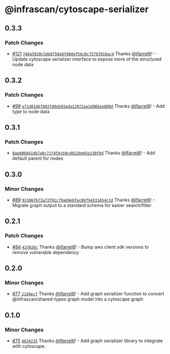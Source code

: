 # @infrascan/cytoscape-serializer

## 0.3.3

### Patch Changes

- [#121](https://github.com/infrascan/infrascan/pull/121) [`746a5920c5db6f58a9f40def54c8c75797018ac4`](https://github.com/infrascan/infrascan/commit/746a5920c5db6f58a9f40def54c8c75797018ac4) Thanks [@lfarrel6](https://github.com/lfarrel6)! - Update cytoscape serializer interface to expose more of the structured node data

## 0.3.2

### Patch Changes

- [#99](https://github.com/infrascan/infrascan/pull/99) [`e71d0146f802fd0eb93ada12972ae1d905ee809d`](https://github.com/infrascan/infrascan/commit/e71d0146f802fd0eb93ada12972ae1d905ee809d) Thanks [@lfarrel6](https://github.com/lfarrel6)! - Add type to node data

## 0.3.1

### Patch Changes

- [`8ae006041db7a0c71f459cb9c4b520e05e130f9d`](https://github.com/infrascan/infrascan/commit/8ae006041db7a0c71f459cb9c4b520e05e130f9d) Thanks [@lfarrel6](https://github.com/lfarrel6)! - Add default parent for nodes

## 0.3.0

### Minor Changes

- [#89](https://github.com/infrascan/infrascan/pull/89) [`913867b73a72791c79a69ebfec8bf94331654c1d`](https://github.com/infrascan/infrascan/commit/913867b73a72791c79a69ebfec8bf94331654c1d) Thanks [@lfarrel6](https://github.com/lfarrel6)! - Migrate graph output to a standard schema for easier search/filter

## 0.2.1

### Patch Changes

- [#84](https://github.com/infrascan/infrascan/pull/84) [`437026c`](https://github.com/infrascan/infrascan/commit/437026cc278ec4b380bcaf3a7a675f3762ce3bea) Thanks [@lfarrel6](https://github.com/lfarrel6)! - Bump aws client sdk versions to remove vulnerable dependency

## 0.2.0

### Minor Changes

- [#77](https://github.com/infrascan/infrascan/pull/77) [`21d4ecf`](https://github.com/infrascan/infrascan/commit/21d4ecf4b7fec31f4ac7b2cc5857aa5d2b725075) Thanks [@lfarrel6](https://github.com/lfarrel6)! - Add graph serializer function to convert @infrascan/shared-types graph model into a cytoscape graph

## 0.1.0

### Minor Changes

- [#75](https://github.com/infrascan/infrascan/pull/75) [`4634235`](https://github.com/infrascan/infrascan/commit/4634235d61bd6bd817c6fb9e62add778218b69b6) Thanks [@lfarrel6](https://github.com/lfarrel6)! - Add graph serializer library to integrate with cytoscape.
